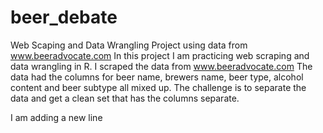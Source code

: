 # beer_debate
Web Scaping and Data Wrangling Project using data from www.beeradvocate.com
In this project I am practicing web scraping and data wrangling in R.
I scraped the data from www.beeradvocate.com
The data had the columns for beer name, brewers name, beer type, alcohol content and beer subtype all mixed up.
The challenge is to separate the data and get a clean set that has the columns separate. 

I am adding a new line
